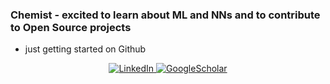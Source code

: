 ### Chemist - excited to learn about ML and NNs and to contribute to Open Source projects

- just getting started on Github

<p align="center">
<a href="https://www.linkedin.com/in/fredeker">
        <img src="https://img.shields.io/badge/LinkedIn-gray?style=flat-square&logo=linkedin" alt="LinkedIn">
</a>
<a href="https://scholar.google.com/citations?user=-pvktD0AAAAJ" target="_blank">
        <img src="https://img.shields.io/badge/Google%20Scholar-gray?style=flat-square&logo=GoogleScholar" alt="GoogleScholar">
</a>
</p>

<!--
**frenio/frenio** is a ✨ _special_ ✨ repository because its `README.md` (this file) appears on your GitHub profile.

Here are some ideas to get you started:

- 🔭 I’m currently working on ...
- 🌱 I’m currently learning ...
- 👯 I’m looking to collaborate on ...
- 🤔 I’m looking for help with ...
- 💬 Ask me about ...
- 📫 How to reach me: ...
- 😄 Pronouns: ...
- ⚡ Fun fact: ...
-->
